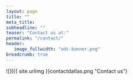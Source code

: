 ```yaml
---
layout: page
title: ""
meta_title: 
subheadline: ""
teaser: "Contact us at:"
permalink: "/contact/"
header:
   image_fullwidth: "odc-banner.png"
breadcrumb: true
---
```


![]({{ site.urlimg }}contactdatlas.png "Contact us")

